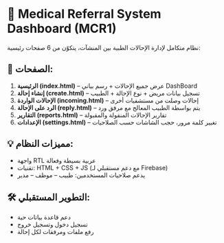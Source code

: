# 🏥 Medical Referral System Dashboard (MCR1)

نظام متكامل لإدارة الإحالات الطبية بين المنشآت، يتكوّن من 6 صفحات رئيسية:

## 🧾 الصفحات:

1. **الرئيسية (index.html)** – عرض جميع الإحالات + رسم بياني DashBoard
2. **إنشاء إحالة (create.html)** – تسجيل بيانات مريض + نوع الإحالة + الطبيب
3. **الإحالات الواردة (incoming.html)** – إحالات وصلت من مستشفيات أخرى
4. **الرد على الإحالة (reply.html)** – يتم بواسطة الطبيب المعالج مع مرفق ورد
5. **التقارير (reports.html)** – تقارير الإحالات المنقولة والمقبولة
6. **الإعدادات (settings.html)** – تغيير كلمة مرور، حجب الشاشات حسب الصلاحيات

## 💡 مميزات النظام:
- واجهة RTL عربية بسيطة وفعالة
- تقنيات: HTML + CSS + JS (مع دعم مستقبلي لـ Firebase)
- يدعم صلاحيات المستخدمين: طبيب – موظف – مدير

## 🛠️ التطوير المستقبلي:
- دعم قاعدة بيانات حية
- تسجيل دخول وتسجيل خروج
- رفع ملفات ومرفقات لكل إحالة
